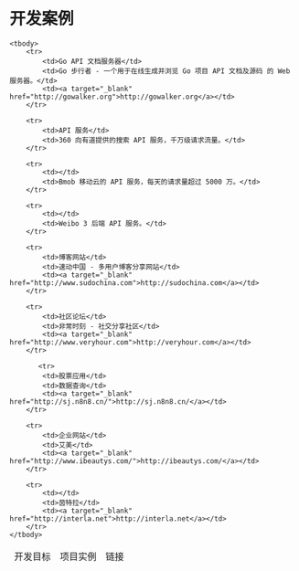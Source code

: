 # 开发案例

<table class="docker_use_cases_table table">
    <thead>
        <tr>
            <td>开发目标</td>
            <td>项目实例</td>
            <td>链接</td>
        </tr>
    </thead>

    <tbody>
        <tr>
            <td>Go API 文档服务器</td>
            <td>Go 步行者 - 一个用于在线生成并浏览 Go 项目 API 文档及源码 的 Web 服务器。</td>
            <td><a target="_blank" href="http://gowalker.org">http://gowalker.org</a></td>
        </tr>

        <tr>
        	<td>API 服务</td>
        	<td>360 向有道提供的搜索 API 服务，千万级请求流量。</td>
        </tr>

        <tr>
        	<td></td>
        	<td>Bmob 移动云的 API 服务，每天的请求量超过 5000 万。</td>
        </tr>

        <tr>
        	<td></td>
        	<td>Weibo 3 后端 API 服务。</td>
        </tr>

        <tr>
        	<td>博客网站</td>
        	<td>速动中国 - 多用户博客分享网站</td>
        	<td><a target="_blank" href="http://www.sudochina.com">http://sudochina.com</a></td>
        </tr>

        <tr>
        	<td>社区论坛</td>
        	<td>非常时刻 - 社交分享社区</td>
        	<td><a target="_blank" href="http://www.veryhour.com">http://veryhour.com</a></td>
        </tr>
        
           <tr>
        	<td>股票应用</td>
        	<td>数据查询</td>
        	<td><a target="_blank" href="http://sj.n8n8.cn/">http://sj.n8n8.cn/</a></td>
        </tr>

        <tr>
        	<td>企业网站</td>
        	<td>艾美</td>
        	<td><a target="_blank" href="http://www.ibeautys.com/">http://ibeautys.com/</a></td>
        </tr>

        <tr>
        	<td></td>
        	<td>茵特拉</td>
        	<td><a target="_blank" href="http://interla.net">http://interla.net</a></td>
        </tr>
    </tbody>
</table>

